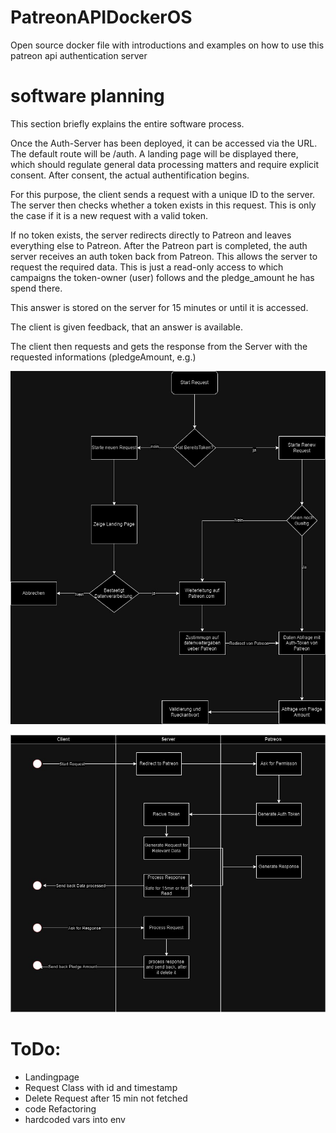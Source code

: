 # PatreonAPIDockerOS
Open source docker file with introductions and examples on how to use this patreon api authentication server 

# software planning 
This section briefly explains the entire software process.

Once the Auth-Server has been deployed, it can be accessed via the URL.
The default route will be /auth. A landing page will be displayed there, which should regulate general data processing matters and require explicit consent.
After consent, the actual authentification begins.

For this purpose, the client sends a request with a unique ID to the server. The server then checks whether a token exists in this request. This is only the case if it is a new request with a valid token.

If no token exists, the server redirects directly to Patreon and leaves everything else to Patreon. After the Patreon part is completed, the auth server receives an auth token back from Patreon. This allows the server to request the required data. This is just a read-only access to which campaigns the token-owner (user) follows and the pledge_amount he has spend there.


This answer is stored on the server for 15 minutes or until it is accessed.

The client is given feedback, that an answer is available. 

The client then requests and gets the response from the Server with the requested informations (pledgeAmount, e.g.)


![Fow Chart](https://github.com/samuelsaengerboeger/PatreonAPIDockerOS/blob/samuelsaengerboeger-patch-1/PatreonAblauf.jpg
)


![Communication Chart](https://github.com/samuelsaengerboeger/PatreonAPIDockerOS/blob/samuelsaengerboeger-patch-1/Ablauf%20Kommunikation.jpg)
# ToDo:
<ul>
<li> Landingpage
<li> Request Class with id and timestamp
<li> Delete Request after 15 min not fetched
<li> code Refactoring
<li> hardcoded vars into env 
</ul>
